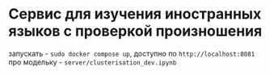 # Сервис для изучения иностранных языков с проверкой произношения

запускать - ```sudo docker compose up```, доступно по ```http://localhost:8081```  
про модельку - ```server/clusterisation_dev.ipynb```
